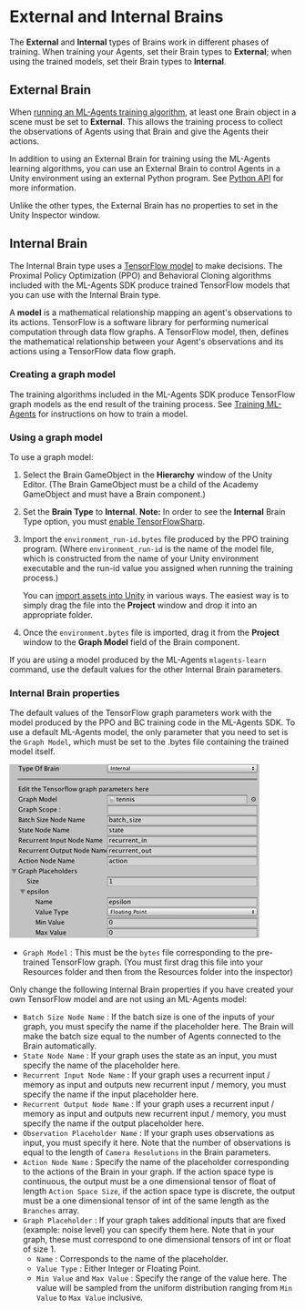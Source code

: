 # External and Internal Brains

The **External** and **Internal** types of Brains work in different phases of
training. When training your Agents, set their Brain types to **External**; when
using the trained models, set their Brain types to **Internal**.

## External Brain

When [running an ML-Agents training algorithm](Training-ML-Agents.md), at least
one Brain object in a scene must be set to **External**. This allows the
training process to collect the observations of Agents using that Brain and give
the Agents their actions.

In addition to using an External Brain for training using the ML-Agents learning
algorithms, you can use an External Brain to control Agents in a Unity
environment using an external Python program. See [Python API](Python-API.md)
for more information.

Unlike the other types, the External Brain has no properties to set in the Unity
Inspector window.

## Internal Brain

The Internal Brain type uses a
[TensorFlow model](https://www.tensorflow.org/get_started/get_started_for_beginners#models_and_training)
to make decisions. The Proximal Policy Optimization (PPO) and Behavioral Cloning
algorithms included with the ML-Agents SDK produce trained TensorFlow models
that you can use with the Internal Brain type.

A __model__ is a mathematical relationship mapping an agent's observations to
its actions. TensorFlow is a software library for performing numerical
computation through data flow graphs. A TensorFlow model, then, defines the
mathematical relationship between your Agent's observations and its actions
using a TensorFlow data flow graph.

### Creating a graph model

The training algorithms included in the ML-Agents SDK produce TensorFlow graph
models as the end result of the training process. See
[Training ML-Agents](Training-ML-Agents.md) for instructions on how to train a
model.

### Using a graph model

To use a graph model:

1. Select the Brain GameObject in the **Hierarchy** window of the Unity Editor.
   (The Brain GameObject must be a child of the Academy GameObject and must have
   a Brain component.)
2. Set the **Brain Type** to **Internal**.
    **Note:** In order to see the **Internal** Brain Type option, you must
    [enable TensorFlowSharp](Using-TensorFlow-Sharp-in-Unity.md).
3. Import the `environment_run-id.bytes` file produced by the PPO training
   program. (Where `environment_run-id` is the name of the model file, which is
   constructed from the name of your Unity environment executable and the run-id
   value you assigned when running the training process.)

   You can
   [import assets into Unity](https://docs.unity3d.com/Manual/ImportingAssets.html)
   in various ways. The easiest way is to simply drag the file into the
   **Project** window and drop it into an appropriate folder.
4. Once the `environment.bytes` file is imported, drag it from the **Project**
   window to the **Graph Model** field of the Brain component.

If you are using a model produced by the ML-Agents `mlagents-learn` command, use
the default values for the other Internal Brain parameters.

### Internal Brain properties

The default values of the TensorFlow graph parameters work with the model
produced by the PPO and BC training code in the ML-Agents SDK. To use a default
ML-Agents model, the only parameter that you need to set is the `Graph Model`,
which must be set to the .bytes file containing the trained model itself.

![Internal Brain Inspector](images/internal_brain.png)

* `Graph Model` : This must be the `bytes` file corresponding to the pre-trained
   TensorFlow graph. (You must first drag this file into your Resources folder
   and then from the Resources folder into the inspector)

Only change the following Internal Brain properties if you have created your own
TensorFlow model and are not using an ML-Agents model:

* `Batch Size Node Name` : If the batch size is one of the inputs of your
  graph, you must specify the name if the placeholder here. The Brain will make
  the batch size equal to the number of Agents connected to the Brain
  automatically.
* `State Node Name` : If your graph uses the state as an input, you must specify
  the name of the placeholder here.
* `Recurrent Input Node Name` : If your graph uses a recurrent input / memory as
  input and outputs new recurrent input / memory, you must specify the name if
  the input placeholder here.
* `Recurrent Output Node Name` : If your graph uses a recurrent input / memory
  as input and outputs new recurrent input / memory, you must specify the name
  if the output placeholder here.
* `Observation Placeholder Name` : If your graph uses observations as input, you
  must specify it here. Note that the number of observations is equal to the
  length of `Camera Resolutions` in the Brain parameters.
* `Action Node Name` : Specify the name of the placeholder corresponding to the
  actions of the Brain in your graph. If the action space type is continuous,
  the output must be a one dimensional tensor of float of length `Action Space
  Size`, if the action space type is discrete, the output must be a one
  dimensional tensor of int of the same length as the `Branches` array.
* `Graph Placeholder` : If your graph takes additional inputs that are fixed
  (example: noise level) you can specify them here. Note that in your graph,
  these must correspond to one dimensional tensors of int or float of size 1.
  * `Name` : Corresponds to the name of the placeholder.
  * `Value Type` : Either Integer or Floating Point.
  * `Min Value` and `Max Value` : Specify the range of the value here. The value
    will be sampled from the uniform distribution ranging from `Min Value` to
    `Max Value` inclusive.
